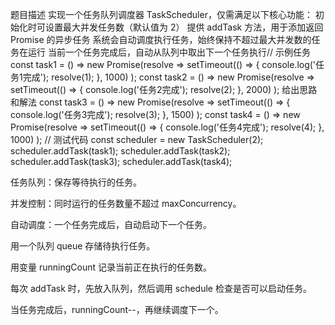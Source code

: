 
题目描述 实现一个任务队列调度器 TaskScheduler，仅需满足以下核心功能： 初始化时可设置最大并发任务数（默认值为 2） 提供 addTask 方法，用于添加返回 Promise 的异步任务 系统会自动调度执行任务，始终保持不超过最大并发数的任务在运行 当前一个任务完成后，自动从队列中取出下一个任务执行// 示例任务 const task1 = () => new Promise(resolve => setTimeout(() => { console.log('任务1完成'); resolve(1); }, 1000) ); const task2 = () => new Promise(resolve => setTimeout(() => { console.log('任务2完成'); resolve(2); }, 2000) ); 给出思路和解法 const task3 = () => new Promise(resolve => setTimeout(() => { console.log('任务3完成'); resolve(3); }, 1500) ); const task4 = () => new Promise(resolve => setTimeout(() => { console.log('任务4完成'); resolve(4); }, 1000) ); // 测试代码 const scheduler = new TaskScheduler(2); scheduler.addTask(task1); scheduler.addTask(task2); scheduler.addTask(task3); scheduler.addTask(task4);


任务队列：保存等待执行的任务。

并发控制：同时运行的任务数量不超过 maxConcurrency。

自动调度：一个任务完成后，自动启动下一个任务。

用一个队列 queue 存储待执行任务。

用变量 runningCount 记录当前正在执行的任务数。

每次 addTask 时，先放入队列，然后调用 schedule 检查是否可以启动任务。

当任务完成后，runningCount--，再继续调度下一个。